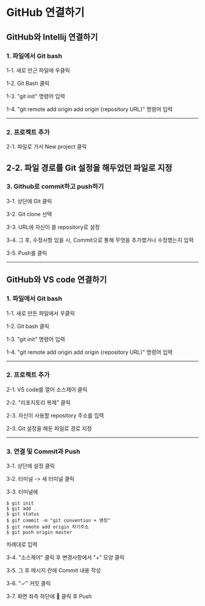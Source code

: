 # GitHub 연결하기


## GitHub와 Intellij 연결하기

### 1. 파일에서 Git bash
1-1. 새로 만근 파일에 우클릭

1-2. Git Bash 클릭

1-3. "git init" 명령어 입력

1-4. "git remote add origin add origin {repository URL}" 명령어 입력

-----

### 2. 프로젝트 추가
2-1. 파일로 가서 New project 클릭

2-2. 파일 경로를 Git 설정을 해두었던 파일로 지정
-----

### 3. Github로 commit하고 push하기
3-1. 상단에 Git 클릭

3-2. Git clone 선택

3-3. URL에 자신이 쓸 repository로 설정

3-4. 그 후, 수정사항 있을 시, Commit으로 통해 무엇을 추가했거나 수정했는지 입력

3-5. Push를 클릭

----

## GitHub와 VS code 연결하기
### 1. 파일에서 Git bash
1-1. 새로 만든 파일에서 우클릭

1-2. Git bash 클릭

1-3. "git init" 명령어 입력

1-4. "git remote add origin add origin {repository URL}" 명령어 입력


-----

### 2. 프로젝트 추가
2-1. VS code를 열어 소스제어 클릭

2-2. "리포지토리 복제" 클릭

2-3. 자신이 사용할 repository 주소를 입력

2-3. Git 설정을 해둔 파일로 경로 지정

------

### 3. 연결 및 Commit과 Push
3-1. 상단에 설정 클릭

3-2. 터미널 -> 새 터미널 클릭

3-3.  터미널에
```
$ git init
$ git add .
$ git status
$ gif commit -m "git convention + 명칭"
$ git remote add origin 자기주소
$ git push origin master
```
차례대로 입력

3-4. "소스제어" 클릭 후 변경사항에서 "+" 모양 클릭

3-5. 그 후 메시지 란에 Commit 내용 작성

3-6. "✓" 커밋 클릭

3-7. 화면 좌측 하단에 🔁 클릭 후 Push